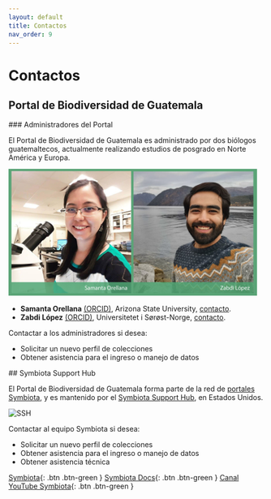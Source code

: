 ```yaml
---
layout: default
title: Contactos 
nav_order: 9
---
```

# Contactos

## Portal de Biodiversidad de Guatemala

<div class="code-example" markdown="1">
### Administradores del Portal

El Portal de Biodiversidad de Guatemala es administrado por dos biólogos guatemaltecos, actualmente realizando estudios de posgrado en Norte América y Europa.

<img src="https://github.com/GuatemalaPortal/guatemalaportal.github.io/blob/main/static/portal/AdministradoresPBG.jpg?raw=true" alt="Administradores Portal de Biodiversidad" width="490" height="250">

- **Samanta Orellana** [(ORCID)](https://orcid.org/0000-0002-4098-5823), Arizona State University, [contacto](mailto:sorellana@asu.edu).
- **Zabdi López** [(ORCID)](https://orcid.org/0000-0003-0449-7352), Universitetet i Sørøst-Norge, [contacto](mailto:zabdi@alumni.uvg.edu.gt).

Contactar a los administradores si desea:
- Solicitar un nuevo perfil de colecciones
- Obtener asistencia para el ingreso o manejo de datos
</div>

<div class="code-example" markdown="1">
## Symbiota Support Hub

El Portal de Biodiversidad de Guatemala forma parte de la red de [portales Symbiota](https://symbiota.org/symbiota-portals), y es mantenido por el [Symbiota Support Hub](https://symbiota.org/ayuda/), en Estados Unidos.

<img src="https://symbiota.org/wp-content/uploads/SSHub_PNG-768x415.png" alt="SSH" width="470" height="250">

Contactar al equipo Symbiota si desea:
- Solicitar un nuevo perfil de colecciones
- Obtener asistencia para el ingreso o manejo de datos
- Obtener asistencia técnica
  
[Symbiota](http://symbiota.org/es){: .btn .btn-green } 
[Symbiota Docs](http://symbiota.org/docs/es){: .btn .btn-green }
[Canal YouTube Symbiota](https://www.youtube.com/channel/UC7glMVLRnTA6ES3VTsci7iQ){: .btn .btn-green }

</div>
